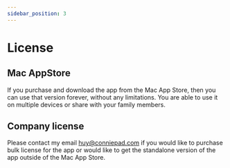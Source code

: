 ```yaml
---
sidebar_position: 3
---
```


# License

## Mac AppStore

If you purchase and download the app from the Mac App Store, then you can use that version forever, without any limitations. You are able to use it on multiple devices or share with your family members.

## Company license

Please contact my email [huy@conniepad.com](mailto:huy@conniepad.com) if you would like to purchase bulk license for the app or would like to get the standalone version of the app outside of the Mac App Store.
